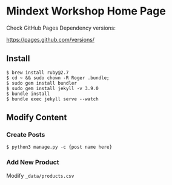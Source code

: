 # Mindext Workshop Home Page

Check GitHub Pages Dependency versions:

https://pages.github.com/versions/

## Install

```
$ brew install ruby@2.7
$ cd ~ && sudo chown -R Roger .bundle;
$ sudo gem install bundler
$ sudo gem install jekyll -v 3.9.0
$ bundle install
$ bundle exec jekyll serve --watch
```

## Modify Content

### Create Posts
```
$ python3 manage.py -c {post name here}
```

### Add New Product
Modify `_data/products.csv`
